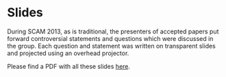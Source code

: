 # Slides

During SCAM 2013, as is traditional, the presenters of accepted papers put
forward controversial statements and questions which were discussed in the
group. Each question and statement was written on transparent slides and projected using an overhead projector.

Please find a PDF with all these slides [here](./images/notes.pdf).


